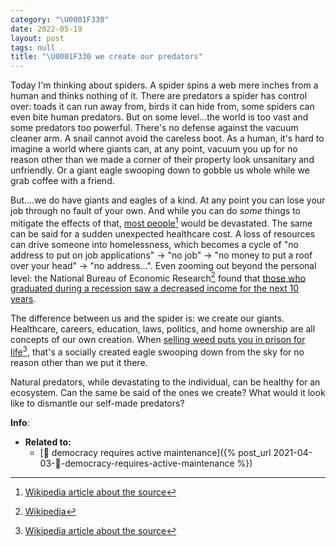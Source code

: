 ```yaml
---
category: "\U0001F330"
date: 2022-05-19
layout: post
tags: null
title: "\U0001F330 we create our predators"
---
```


Today I'm thinking about spiders. A spider spins a web mere inches from a human and thinks nothing of it. There are predators a spider has control over: toads it can run away from, birds it can hide from, some spiders can even bite human predators. But on some level...the world is too vast and some predators too powerful. There's no defense against the vacuum cleaner arm. A snail cannot avoid the careless boot. As a human, it's hard to imagine a world where giants can, at any point, vacuum you up for no reason other than we made a corner of their property look unsanitary and unfriendly. Or a giant eagle swooping down to gobble us whole while we grab coffee with a friend.

But....we do have giants and eagles of a kind. At any point you can lose your job through no fault of your own. And while you can do _some_ things to mitigate the effects of that, [most people](https://markets.businessinsider.com/news/stocks/americans-with-zero-savings-at-20-2019-3-1028029171)[^2] would be devastated. The same can be said for a sudden unexpected healthcare cost. A loss of resources can drive someone into homelessness, which becomes a cycle of "no address to put on job applications" -> "no job" -> "no money to put a roof over your head" -> "no address...". Even zooming out beyond the personal level: the National Bureau of Economic Research[^3] found that [those who graduated during a recession saw a decreased income for the next 10 years](https://www.nber.org/digest/nov06/career-effects-graduating-recession).

The difference between us and the spider is: we create our giants. Healthcare, careers, education, laws, politics, and home ownership are all concepts of our own creation. When [selling weed puts you in prison for life](https://www.nola.com/news/courts/article_5f7931ca-5d17-11ec-bcd7-730a4fb99798.html)[^1], that's a socially created eagle swooping down from the sky for no reason other than we put it there.

Natural predators, while devastating to the individual, can be healthy for an ecosystem. Can the same be said of the ones we create? What would it look like to dismantle our self-made predators?

[^1]: [Wikipedia article about the source](https://en.m.wikipedia.org/wiki/The_Times-Picayune/The_New_Orleans_Advocate)
[^2]: [Wikipedia article about the source](https://en.m.wikipedia.org/wiki/Business_Insider)
[^3]: [Wikipedia](https://en.m.wikipedia.org/wiki/National_Bureau_of_Economic_Research)

**Info**:
- **Related to:**
	- [🌰 democracy requires active maintenance]({% post_url 2021-04-03-🌰-democracy-requires-active-maintenance %})